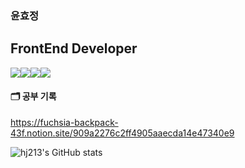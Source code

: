 ### 윤효정
## FrontEnd Developer

<img src="https://img.shields.io/badge/Next.js-000000?style=for-the-badge&logo=Next.js&logoColor=white"><img src="https://img.shields.io/badge/React-61DAFB?style=for-the-badge&logo=React&logoColor=black"><img src="https://img.shields.io/badge/Redux-764ABC?style=for-the-badge&logo=Redux&logoColor=purple"><img src="https://img.shields.io/badge/TailwindCss-06B6D4?style=for-the-badge&logo=TailwindCss&logoColor=white">


#### 🗂️ 공부 기록


https://fuchsia-backpack-43f.notion.site/909a2276c2ff4905aaecda14e47340e9 


![hj213's GitHub stats](https://github-readme-stats.vercel.app/api?hj213=anuraghazra&show_icons=true&theme=transparent)
